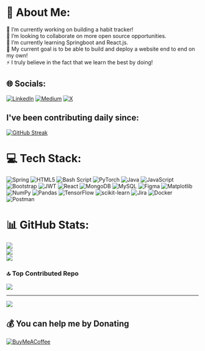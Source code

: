 # 💫 About Me:
🔭 I’m currently working on building a habit tracker!<br>👯 I’m looking to collaborate on more open source opportunities.<br>🌱 I’m currently learning Springboot and React.js.<br>💬 My current goal is to be able to build and deploy a website end to end on my own!<br>⚡ I truly believe in the fact that we learn the best by doing!


## 🌐 Socials:
[![LinkedIn](https://img.shields.io/badge/LinkedIn-%230077B5.svg?logo=linkedin&logoColor=white)](https://linkedin.com/in/ishika-thakur) [![Medium](https://img.shields.io/badge/Medium-12100E?logo=medium&logoColor=white)](https://medium.com/@@ishikathakur7802) [![X](https://img.shields.io/badge/X-black.svg?logo=X&logoColor=white)](https://x.com/@IshikaThakur078) 

## I've been contributing daily since:
[![GitHub Streak](https://streak-stats.demolab.com?user=ishika-thakur7802&theme=dark&hide_border=true)](https://git.io/streak-stats)

# 💻 Tech Stack:
![Spring](https://img.shields.io/badge/spring-%236DB33F.svg?style=plastic&logo=spring&logoColor=white) ![HTML5](https://img.shields.io/badge/html5-%23E34F26.svg?style=plastic&logo=html5&logoColor=white) ![Bash Script](https://img.shields.io/badge/bash_script-%23121011.svg?style=plastic&logo=gnu-bash&logoColor=white) ![PyTorch](https://img.shields.io/badge/PyTorch-%23EE4C2C.svg?style=plastic&logo=PyTorch&logoColor=white) ![Java](https://img.shields.io/badge/java-%23ED8B00.svg?style=plastic&logo=openjdk&logoColor=white) ![JavaScript](https://img.shields.io/badge/javascript-%23323330.svg?style=plastic&logo=javascript&logoColor=%23F7DF1E) ![Bootstrap](https://img.shields.io/badge/bootstrap-%238511FA.svg?style=plastic&logo=bootstrap&logoColor=white) ![JWT](https://img.shields.io/badge/JWT-black?style=plastic&logo=JSON%20web%20tokens) ![React](https://img.shields.io/badge/react-%2320232a.svg?style=plastic&logo=react&logoColor=%2361DAFB) ![MongoDB](https://img.shields.io/badge/MongoDB-%234ea94b.svg?style=plastic&logo=mongodb&logoColor=white) ![MySQL](https://img.shields.io/badge/mysql-4479A1.svg?style=plastic&logo=mysql&logoColor=white) ![Figma](https://img.shields.io/badge/figma-%23F24E1E.svg?style=plastic&logo=figma&logoColor=white) ![Matplotlib](https://img.shields.io/badge/Matplotlib-%23ffffff.svg?style=plastic&logo=Matplotlib&logoColor=black) ![NumPy](https://img.shields.io/badge/numpy-%23013243.svg?style=plastic&logo=numpy&logoColor=white) ![Pandas](https://img.shields.io/badge/pandas-%23150458.svg?style=plastic&logo=pandas&logoColor=white) ![TensorFlow](https://img.shields.io/badge/TensorFlow-%23FF6F00.svg?style=plastic&logo=TensorFlow&logoColor=white) ![scikit-learn](https://img.shields.io/badge/scikit--learn-%23F7931E.svg?style=plastic&logo=scikit-learn&logoColor=white) ![Jira](https://img.shields.io/badge/jira-%230A0FFF.svg?style=plastic&logo=jira&logoColor=white) ![Docker](https://img.shields.io/badge/docker-%230db7ed.svg?style=plastic&logo=docker&logoColor=white) ![Postman](https://img.shields.io/badge/Postman-FF6C37?style=plastic&logo=postman&logoColor=white)
# 📊 GitHub Stats:
![](https://github-readme-stats.vercel.app/api?username=ishika-thakur7802&theme=dark&hide_border=true&include_all_commits=false&count_private=true)<br/>
![](https://github-readme-streak-stats.herokuapp.com/?user=ishika-thakur7802&theme=dark&hide_border=true)<br/>
![](https://github-readme-stats.vercel.app/api/top-langs/?username=ishika-thakur7802&theme=dark&hide_border=true&include_all_commits=false&count_private=true&layout=compact)

### 🔝 Top Contributed Repo
![](https://github-contributor-stats.vercel.app/api?username=ishika-thakur7802&limit=5&theme=dark&combine_all_yearly_contributions=true)

---
[![](https://visitcount.itsvg.in/api?id=ishika-thakur7802&icon=1&color=0)](https://visitcount.itsvg.in)

  ## 💰 You can help me by Donating
  [![BuyMeACoffee](https://img.shields.io/badge/Buy%20Me%20a%20Coffee-ffdd00?style=for-the-badge&logo=buy-me-a-coffee&logoColor=black)](https://buymeacoffee.com/ishika7) 

  
<!-- Proudly created with GPRM ( https://gprm.itsvg.in ) -->
